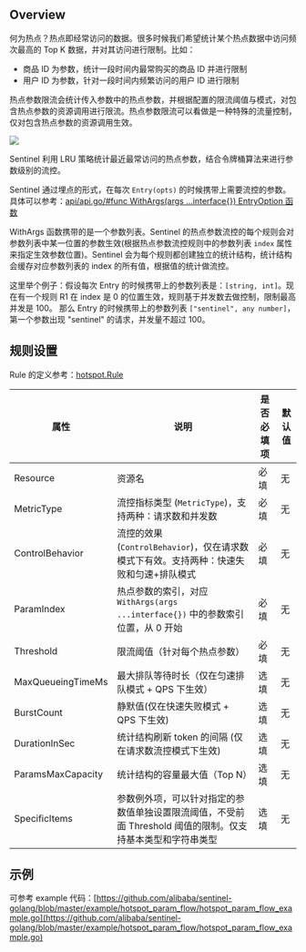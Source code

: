 ## Overview

何为热点？热点即经常访问的数据。很多时候我们希望统计某个热点数据中访问频次最高的 Top K 数据，并对其访问进行限制。比如：

* 商品 ID 为参数，统计一段时间内最常购买的商品 ID 并进行限制
* 用户 ID 为参数，针对一段时间内频繁访问的用户 ID 进行限制

热点参数限流会统计传入参数中的热点参数，并根据配置的限流阈值与模式，对包含热点参数的资源调用进行限流。热点参数限流可以看做是一种特殊的流量控制，仅对包含热点参数的资源调用生效。

![](https://github.com/alibaba/Sentinel/wiki/image/sentinel-hot-param-overview-1.png)

Sentinel 利用 LRU 策略统计最近最常访问的热点参数，结合令牌桶算法来进行参数级别的流控。

Sentinel 通过埋点的形式，在每次 `Entry(opts)` 的时候携带上需要流控的参数。具体可以参考：[api/api.go/#func WithArgs(args ...interface{}) EntryOption 函数](https://github.com/alibaba/sentinel-golang/blob/c37b472e97de7691a566e078dae3f1a9ed73536d/api/api.go#L75)

WithArgs 函数携带的是一个参数列表。Sentinel 的热点参数流控的每个规则会对参数列表中某一位置的参数生效(根据热点参数流控规则中的参数列表 `index` 属性来指定生效参数位置)。Sentinel 会为每个规则都创建独立的统计结构，统计结构会缓存对应参数列表的 index 的所有值，根据值的统计做流控。

这里举个例子：假设每次 Entry 的时候携带上的参数列表是：`[string, int]`。现在有一个规则 R1 在 index 是 0 的位置生效，规则基于并发数去做控制，限制最高并发是 100。 那么 Entry 的时候携带上的参数列表 `["sentinel", any number]`，第一个参数出现 "sentinel" 的请求，并发量不超过 100。

## 规则设置

Rule 的定义参考：[hotspot.Rule](https://github.com/alibaba/sentinel-golang/blob/master/core/hotspot/rule.go) 

| 属性 | 说明 | 是否必填项 | 默认值 |
|--|--|--|--|
| Resource | 资源名 | 必填 | 无 |
| MetricType | 流控指标类型 (`MetricType`)，支持两种：请求数和并发数 | 必填 | 无 |
| ControlBehavior | 流控的效果 (`ControlBehavior`)，仅在请求数模式下有效。支持两种：快速失败和匀速+排队模式 | 必填 | 无 |
| ParamIndex | 热点参数的索引，对应 `WithArgs(args ...interface{})` 中的参数索引位置，从 0 开始 | 必填 | 无 |
| Threshold | 限流阈值（针对每个热点参数） | 必填 | 无 |
| MaxQueueingTimeMs | 最大排队等待时长（仅在匀速排队模式 + QPS 下生效） | 选填 | 无 |
| BurstCount | 静默值(仅在快速失败模式 + QPS 下生效) | 选填 | 无 |
| DurationInSec | 统计结构刷新 token 的间隔 (仅在请求数流控模式下生效) | 选填 | 无 |
| ParamsMaxCapacity | 统计结构的容量最大值（Top N） | 选填 | 无 |
| SpecificItems | 参数例外项，可以针对指定的参数值单独设置限流阈值，不受前面 Threshold 阈值的限制。仅支持基本类型和字符串类型 | 选填 | 无 |

## 示例

可参考 example 代码：[https://github.com/alibaba/sentinel-golang/blob/master/example/hotspot_param_flow/hotspot_param_flow_example.go](https://github.com/alibaba/sentinel-golang/blob/master/example/hotspot_param_flow/hotspot_param_flow_example.go)